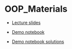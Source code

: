 # OOP_Materials

- [Lecture slides](https://docs.google.com/presentation/d/1MNnwxImtiSN8NrCmBeagnAsOG5EALfQC9FE0DaSyCt4/edit?usp=sharing)

- [Demo notebook](https://github.com/OliviaLynn/OOP_Materials/blob/main/Demo_Pillars.ipynb)

- [Demo notebook solutions](https://github.com/OliviaLynn/OOP_Materials/blob/main/Demo_Pillars_Solutions.ipynb)
